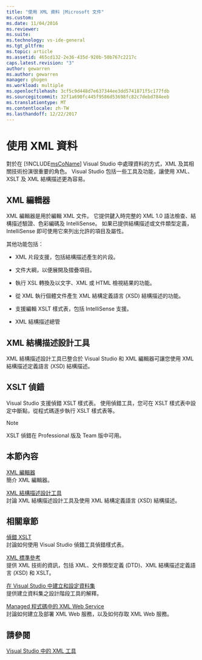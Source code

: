 ```yaml
---
title: "使用 XML 資料 |Microsoft 文件"
ms.custom: 
ms.date: 11/04/2016
ms.reviewer: 
ms.suite: 
ms.technology: vs-ide-general
ms.tgt_pltfrm: 
ms.topic: article
ms.assetid: 465cd132-2e36-435d-920b-50b767c2217c
caps.latest.revision: "3"
author: gewarren
ms.author: gewarren
manager: ghogen
ms.workload: multiple
ms.openlocfilehash: 3cf5c9d448d7e637344ee3dd5741871f5c177fdb
ms.sourcegitcommit: 32f1a690fc445f9586d53698fc82c7debd784eeb
ms.translationtype: MT
ms.contentlocale: zh-TW
ms.lasthandoff: 12/22/2017
---
```

# <a name="working-with-xml-data"></a>使用 XML 資料
對於在 [!INCLUDE[msCoName](../xml-tools/includes/msconame_md.md)] Visual Studio 中處理資料的方式，XML 及其相關技術扮演很重要的角色。 Visual Studio 包括一些工具及功能，讓使用 XML、XSLT 及 XML 結構描述更為容易。  
  
## <a name="xml-editor"></a>XML 編輯器  
 XML 編輯器是用於編輯 XML 文件。 它提供鍵入時完整的 XML 1.0 語法檢查、結構描述驗證、色彩編碼及 IntelliSense。 如果已提供結構描述或文件類型定義，IntelliSense 即可使用它來列出允許的項目及屬性。  
  
 其他功能包括：  
  
-   XML 片段支援，包括結構描述產生的片段。  
  
-   文件大綱，以便展開及摺疊項目。  
  
-   執行 XSL 轉換及以文字、XML 或 HTML 檢視結果的功能。  
  
-   從 XML 執行個體文件產生 XML 結構定義語言 (XSD) 結構描述的功能。  
  
-   支援編輯 XSLT 樣式表，包括 IntelliSense 支援。  
  
-   XML 結構描述總管  
  
## <a name="xml-schema-designer"></a>XML 結構描述設計工具  
 XML 結構描述設計工具已整合於 Visual Studio 和 XML 編輯器可讓您使用 XML 結構描述定義語言 (XSD) 結構描述。  
  
## <a name="xslt-debugging"></a>XSLT 偵錯  
 Visual Studio 支援偵錯 XSLT 樣式表。 使用偵錯工具，您可在 XSLT 樣式表中設定中斷點，從程式碼逐步執行 XSLT 樣式表等。  
  
> [!NOTE]
>  XSLT 偵錯在 Professional 版及 Team 版中可用。  
  
## <a name="in-this-section"></a>本節內容  
 [XML 編輯器](../xml-tools/xml-editor.md)  
 簡介 XML 編輯器。  
  
 [XML 結構描述設計工具](../xml-tools/xml-schema-designer.md)  
 討論 XML 結構描述設計工具及使用 XML 結構定義語言 (XSD) 結構描述。  
  
## <a name="related-sections"></a>相關章節  
 [偵錯 XSLT](../xml-tools/debugging-xslt.md)  
 討論如何使用 Visual Studio 偵錯工具偵錯樣式表。  
  
 [XML 標準參考](http://msdn.microsoft.com/en-us/79c78508-c9d0-423a-a00f-672e855de401)  
 提供 XML 技術的資訊，包括 XML、文件類型定義 (DTD)、XML 結構描述定義語言 (XSD) 和 XSLT。  
  
 [在 Visual Studio 中建立和設定資料集](../data-tools/create-and-configure-datasets-in-visual-studio.md)  
 提供建立資料集之設計階段工具的解釋。  
  
 [Managed 程式碼中的 XML Web Service](http://msdn.microsoft.com/en-us/c9a7dc25-3e68-4723-bfb7-de4320830196)  
 討論如何建立及部署 XML Web 服務，以及如何存取 XML Web 服務。  
  
## <a name="see-also"></a>請參閱  
 [Visual Studio 中的 XML 工具](../xml-tools/xml-tools-in-visual-studio.md)